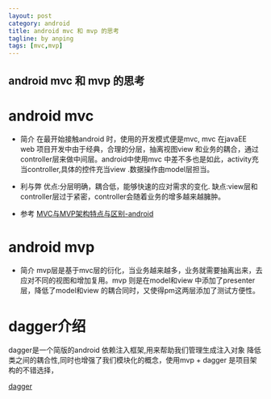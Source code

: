 ```yaml
---
layout: post
category: android
title: android mvc 和 mvp 的思考
tagline: by anping
tags: [mvc,mvp]
---
```


android mvc 和 mvp 的思考
---------------------


android mvc
===========


*    简介
在最开始接触android 时，使用的开发模式便是mvc, mvc 在javaEE web 项目开发中由于经典，合理的分层，抽离视图view 和业务的耦合，通过controller层来做中间层。android中使用mvc 中差不多也是如此，activity充当controller,具体的控件充当view .数据操作由model层担当。


*    利与弊
优点:分层明确，耦合低，能够快速的应对需求的变化.
缺点:view层和controller层过于紧密，controller会随着业务的增多越来越臃肿。


*    参考
[MVC与MVP架构特点与区别-android](http://blog.csdn.net/shareus/article/details/51481308)

android mvp
===========


*    简介
mvp层是基于mvc层的衍化，当业务越来越多，业务就需要抽离出来，去应对不同的视图和增加复用。mvp 则是在model和view 中添加了presenter层，降低了model和view 的耦合同时，又使得pm这两层添加了测试方便性。


dagger介绍
==========

dagger是一个简版的android 依赖注入框架,用来帮助我们管理生成注入对象 降低类之间的耦合性,同时也增强了我们模块化的概念，使用mvp + dagger 是项目架构的不错选择，

[dagger](http://www.cnblogs.com/all88/p/5788556.html)